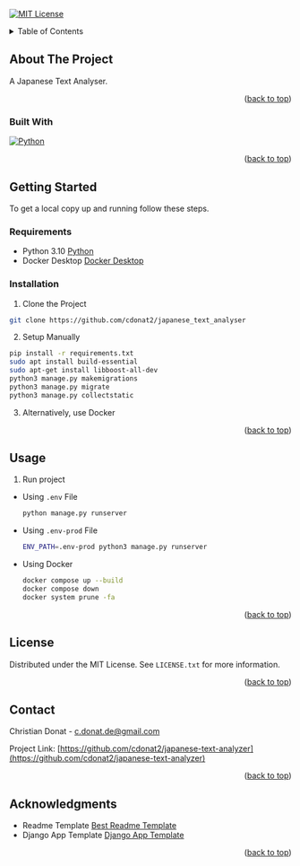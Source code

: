 [![MIT License][license-shield]][license-url]

<!-- TABLE OF CONTENTS -->
<details>
  <summary id="readme-top">Table of Contents</summary>
  <ol>
    <li>
      <a href="#about-the-project">About The Project</a>
      <ul>
        <li><a href="#built-with">Built With</a></li>
      </ul>
    </li>
    <li>
      <a href="#getting-started">Getting Started</a>
      <ul>
        <li><a href="#prerequisites">Prerequisites</a></li>
        <li><a href="#installation">Installation</a></li>
      </ul>
    </li>
    <li><a href="#usage">Usage</a></li>
    <li><a href="#roadmap">Roadmap</a></li>
    <li><a href="#contributing">Contributing</a></li>
    <li><a href="#license">License</a></li>
    <li><a href="#contact">Contact</a></li>
    <li><a href="#acknowledgments">Acknowledgments</a></li>
  </ol>
</details>

<!-- ABOUT THE PROJECT -->
## About The Project

A Japanese Text Analyser.

<p align="right">(<a href="#readme-top">back to top</a>)</p>

### Built With

[![Python][python.org]][Python-url]

<p align="right">(<a href="#readme-top">back to top</a>)</p>

<!-- GETTING STARTED -->
## Getting Started
To get a local copy up and running follow these steps.

### Requirements
* Python 3.10 [Python](https://www.python.org/downloads/release/python-3100/)
* Docker Desktop [Docker Desktop](https://www.docker.com/products/docker-desktop/)

### Installation
1. Clone the Project
  ```sh
  git clone https://github.com/cdonat2/japanese_text_analyser
  ```
2. Setup Manually
  ```sh
  pip install -r requirements.txt
  sudo apt install build-essential
  sudo apt-get install libboost-all-dev
  python3 manage.py makemigrations
  python3 manage.py migrate
  python3 manage.py collectstatic
  ```
3. Alternatively, use Docker

<p align="right">(<a href="#readme-top">back to top</a>)</p>

<!-- USAGE EXAMPLES -->
## Usage

1. Run project
* Using `.env` File
  ```sh
  python manage.py runserver
  ```
* Using `.env-prod` File
  ```sh
  ENV_PATH=.env-prod python3 manage.py runserver
  ```
* Using Docker
  ```sh
  docker compose up --build
  docker compose down
  docker system prune -fa
  ```

<p align="right">(<a href="#readme-top">back to top</a>)</p>

<!-- LICENSE -->
## License

Distributed under the MIT License. See `LICENSE.txt` for more information.

<p align="right">(<a href="#readme-top">back to top</a>)</p>

<!-- CONTACT -->
## Contact

Christian Donat - c.donat.de@gmail.com

Project Link: [https://github.com/cdonat2/japanese-text-analyzer](https://github.com/cdonat2/japanese-text-analyzer)

<p align="right">(<a href="#readme-top">back to top</a>)</p>

<!-- ACKNOWLEDGMENTS -->
## Acknowledgments

* Readme Template [Best Readme Template](https://github.com/othneildrew/Best-README-Template/tree/master)
* Django App Template [Django App Template](https://github.com/rmiyazaki6499/django-app.git)

<p align="right">(<a href="#readme-top">back to top</a>)</p>

<!-- MARKDOWN LINKS & IMAGES -->
<!-- https://www.markdownguide.org/basic-syntax/#reference-style-links -->
[license-shield]: https://img.shields.io/github/license/othneildrew/Best-README-Template.svg?style=for-the-badge
[license-url]: https://github.com/othneildrew/Best-README-Template/blob/master/LICENSE.txt
[Python.org]: https://img.shields.io/badge/python-3670A0?style=for-the-badge&logo=python&logoColor=ffdd54
[python-url]: https://www.python.org/
